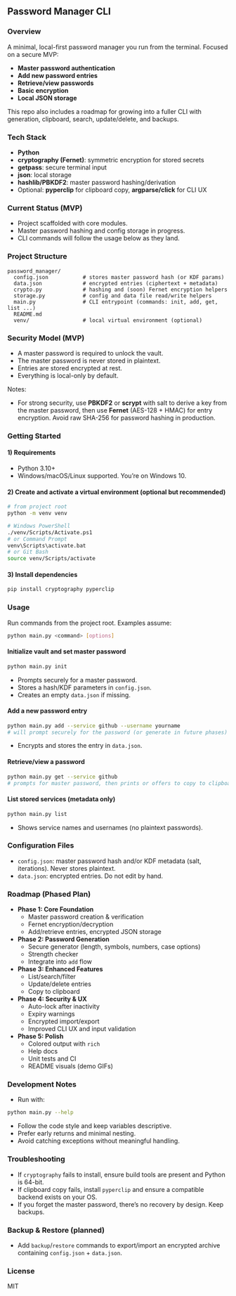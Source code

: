 ## Password Manager CLI

### Overview
A minimal, local-first password manager you run from the terminal. Focused on a secure MVP:
- **Master password authentication**
- **Add new password entries**
- **Retrieve/view passwords**
- **Basic encryption**
- **Local JSON storage**

This repo also includes a roadmap for growing into a fuller CLI with generation, clipboard, search, update/delete, and backups.

### Tech Stack
- **Python**
- **cryptography (Fernet)**: symmetric encryption for stored secrets
- **getpass**: secure terminal input
- **json**: local storage
- **hashlib/PBKDF2**: master password hashing/derivation
- Optional: **pyperclip** for clipboard copy, **argparse/click** for CLI UX

### Current Status (MVP)
- Project scaffolded with core modules.
- Master password hashing and config storage in progress.
- CLI commands will follow the usage below as they land.

### Project Structure
```text
password_manager/
  config.json           # stores master password hash (or KDF params)
  data.json             # encrypted entries (ciphertext + metadata)
  crypto.py             # hashing and (soon) Fernet encryption helpers
  storage.py            # config and data file read/write helpers
  main.py               # CLI entrypoint (commands: init, add, get, list ...)
  README.md
  venv/                 # local virtual environment (optional)
```

### Security Model (MVP)
- A master password is required to unlock the vault.
- The master password is never stored in plaintext.
- Entries are stored encrypted at rest.
- Everything is local-only by default.

Notes:
- For strong security, use **PBKDF2** or **scrypt** with salt to derive a key from the master password, then use **Fernet** (AES-128 + HMAC) for entry encryption. Avoid raw SHA-256 for password hashing in production.

### Getting Started

#### 1) Requirements
- Python 3.10+
- Windows/macOS/Linux supported. You’re on Windows 10.

#### 2) Create and activate a virtual environment (optional but recommended)
```bash
# from project root
python -m venv venv

# Windows PowerShell
./venv/Scripts/Activate.ps1
# or Command Prompt
venv\Scripts\activate.bat
# or Git Bash
source venv/Scripts/activate
```

#### 3) Install dependencies
```bash
pip install cryptography pyperclip
```

### Usage
Run commands from the project root. Examples assume:
```bash
python main.py <command> [options]
```

#### Initialize vault and set master password
```bash
python main.py init
```
- Prompts securely for a master password.
- Stores a hash/KDF parameters in `config.json`.
- Creates an empty `data.json` if missing.

#### Add a new password entry
```bash
python main.py add --service github --username yourname
# will prompt securely for the password (or generate in future phases)
```
- Encrypts and stores the entry in `data.json`.

#### Retrieve/view a password
```bash
python main.py get --service github
# prompts for master password, then prints or offers to copy to clipboard
```

#### List stored services (metadata only)
```bash
python main.py list
```
- Shows service names and usernames (no plaintext passwords).

### Configuration Files
- `config.json`: master password hash and/or KDF metadata (salt, iterations). Never stores plaintext.
- `data.json`: encrypted entries. Do not edit by hand.

### Roadmap (Phased Plan)
- **Phase 1: Core Foundation**
  - Master password creation & verification
  - Fernet encryption/decryption
  - Add/retrieve entries, encrypted JSON storage
- **Phase 2: Password Generation**
  - Secure generator (length, symbols, numbers, case options)
  - Strength checker
  - Integrate into `add` flow
- **Phase 3: Enhanced Features**
  - List/search/filter
  - Update/delete entries
  - Copy to clipboard
- **Phase 4: Security & UX**
  - Auto-lock after inactivity
  - Expiry warnings
  - Encrypted import/export
  - Improved CLI UX and input validation
- **Phase 5: Polish**
  - Colored output with `rich`
  - Help docs
  - Unit tests and CI
  - README visuals (demo GIFs)

### Development Notes
- Run with:
```bash
python main.py --help
```
- Follow the code style and keep variables descriptive.
- Prefer early returns and minimal nesting.
- Avoid catching exceptions without meaningful handling.

### Troubleshooting
- If `cryptography` fails to install, ensure build tools are present and Python is 64-bit.
- If clipboard copy fails, install `pyperclip` and ensure a compatible backend exists on your OS.
- If you forget the master password, there’s no recovery by design. Keep backups.

### Backup & Restore (planned)
- Add `backup`/`restore` commands to export/import an encrypted archive containing `config.json` + `data.json`.

### License
MIT